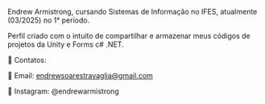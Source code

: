 Endrew Armistrong, cursando Sistemas de Informação no IFES, atualmente (03/2025) no 1° período.

Perfil criado com o intuito de compartilhar e armazenar meus códigos de projetos da Unity e Forms c# .NET.

📱 Contatos:

  📄 Email: endrewsoarestravaglia@gmail.com

  📸 Instagram: @endrewarmistrong

<!---
Endrew-A/Endrew-A is a ✨ special ✨ repository because its `README.md` (this file) appears on your GitHub profile.
You can click the Preview link to take a look at your changes.
--->
